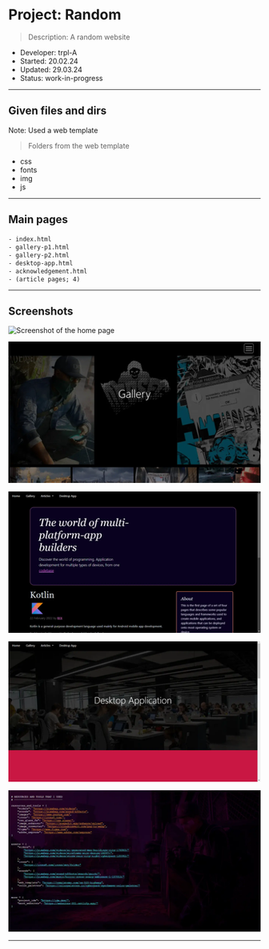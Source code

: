 # Project:      Random
> Description:  A random website
- Developer:    trpl-A
- Started:      20.02.24
- Updated:      29.03.24
- Status:       work-in-progress
---

## Given files and dirs
Note: Used a web template
> Folders from the web template
- css
- fonts
- img
- js 
---

## Main pages
```
- index.html
- gallery-p1.html
- gallery-p2.html
- desktop-app.html
- acknowledgement.html
- (article pages; 4)
```
---

## Screenshots

![Screenshot of the home page](()screenshots/sshot-home.webp "Home page")

![Screenshot of the gallery page](./()screenshots/sshot-gallery.webp "Gallery page")

![Screenshot one of the article pages](./()screenshots/sshot-article.webp)

![Desktop application](./()screenshots/sshot-app.webp)

![Acknowledgements](/()screenshots\sshot-ackn.webp)  

---